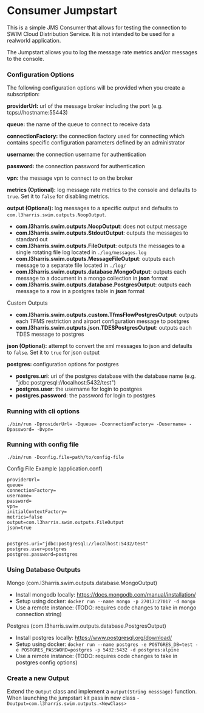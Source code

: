 # Consumer Jumpstart

This is a simple JMS Consumer that allows for testing the connection to SWIM Cloud Distribution Service.  It is not intended to be used for a realworld application.


The Jumpstart allows you to log the message rate metrics and/or messages to the console.

### Configuration Options
The following configuration options will be provided when you create a subscription:

**providerUrl:** url of the message broker including the port (e.g. tcps://hostname:55443)

**queue:** the name of the queue to connect to receive data

**connectionFactory:** the connection factory used for connecting which contains specific configuration parameters defined by an administrator

**username:** the connection username for authentication

**password:** the connection password for authentication

**vpn:** the message vpn to connect to on the broker

**metrics (Optional):** log message rate metrics to the console and defaults to `true`. Set it to `false` for disabling metrics.

**output (Optional):** log messages to a specific output and defaults to `com.l3harris.swim.outputs.NoopOutput`.

* **com.l3harris.swim.outputs.NoopOutput**: does not output message
* **com.l3harris.swim.outputs.StdoutOutput**: outputs the messages to standard out
* **com.l3harris.swim.outputs.FileOutput**: outputs the messages to a single rotating file log located in `./log/messages.log`
* **com.l3harris.swim.outputs.MessageFileOutput**: outputs each message to a separate file located in `./log/`
* **com.l3harris.swim.outputs.database.MongoOutput**: outputs each message to a document in a mongo collection in **json** format
* **com.l3harris.swim.outputs.database.PostgresOutput**: outputs each message to a row in a postgres table in **json** format

Custom Outputs
* **com.l3harris.swim.outputs.custom.TfmsFlowPostgresOutput**: outputs each TFMS restriction and airport configuration message to postgres
* **com.l3harris.swim.outputs.json.TDESPostgresOutput**: outputs each TDES message to postgres


**json (Optional):** attempt to convert the xml messages to json and defaults to `false`.  Set it to `true` for json output

**postgres:** configuration options for postgres

* **postgres.uri**: uri of the postgres database with the database name (e.g. "jdbc:postgresql://localhost:5432/test")
* **postgres.user**: the username for login to postgres
* **postgres.password**: the password for login to postgres


### Running with cli options
```
./bin/run -DproviderUrl= -Dqueue= -DconnectionFactory= -Dusername= -Dpassword= -Dvpn=
```

### Running with config file
```
./bin/run -Dconfig.file=path/to/config-file
```

Config File Example (application.conf)
```
providerUrl= 
queue= 
connectionFactory= 
username= 
password= 
vpn=
initialContextFactory=
metrics=false
output=com.l3harris.swim.outputs.FileOutput
json=true


postgres.uri="jdbc:postgresql://localhost:5432/test"
postgres.user=postgres
postgres.password=postgres
```


### Using Database Outputs

Mongo (com.l3harris.swim.outputs.database.MongoOutput)
* Install mongodb locally: https://docs.mongodb.com/manual/installation/
* Setup using docker: `docker run --name mongo -p 27017:27017 -d mongo`
* Use a remote instance: (TODO: requires code changes to take in mongo connection string)

Postgres (com.l3harris.swim.outputs.database.PostgresOutput)
* Install postgres locally: https://www.postgresql.org/download/
* Setup using docker: `docker run --name postgres -e POSTGRES_DB=test -e POSTGRES_PASSWORD=postgres -p 5432:5432 -d postgres:alpine`
* Use a remote instance: (TODO: requires code changes to take in postgres config options)

### Create a new Output
Extend the `Output` class and implement a `output(String messsage)` function.  When launching the jumpstart kit pass in new class `-Doutput=com.l3harris.swim.outputs.<NewClass>`
